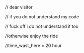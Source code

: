// dear visitor 


// if you do not understand my code 


// fuck off i do not understand it too 


//otherwise enjoy the ride

//time_wast_here = 20 hour
